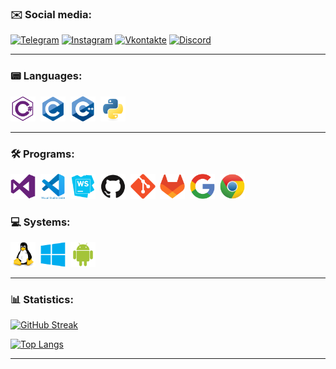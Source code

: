 ### ✉️ Social media: 
  [![Telegram](https://img.shields.io/badge/-Telegram-090909?style=for-the-badge&logo=telegram&logoColor=27A0D9)](https://t.me/sma1lo)
[![Instagram](https://img.shields.io/badge/-Instagram-090909?style=for-the-badge&logo=instagram&logoColor=B4068E)](https://instagram.com/sma1lo_?igshid=YTQwZjQ0NmI0OA==)
[![Vkontakte](https://img.shields.io/badge/-Vkontakte-090909?style=for-the-badge&logo=Vk&logoColor=4F7DB3)](vk.com/hty_g)
[![Discord](https://img.shields.io/badge/-Discord-090909?style=for-the-badge&logo=Discord&logoColor=4F7DB3)](https://discord.gg/NcBdwQXf)
     
 --- 
  
 ### 📟 Languages: 
  
 <div> 
  <img src="https://github.com/devicons/devicon/blob/master/icons/csharp/csharp-line.svg" title="csharp" alt="csharp" width="40" height="40"/>&nbsp 
<img src="https://github.com/devicons/devicon/blob/master/icons/c/c-original.svg" title="c" alt="c" width="40" height="40"/>&nbsp 
<img src="https://github.com/devicons/devicon/blob/master/icons/cplusplus/cplusplus-original.svg" title="cplusplus" alt="cplusplus" width="40" height="40"/>&nbsp 
  <img src="https://github.com/devicons/devicon/blob/master/icons/python/python-original.svg" title="python" alt="python" width="40" height="40"/>&nbsp  

 --- 
  
 ### 🛠 Programs: 
  
 <div> 
   <img src="https://github.com/devicons/devicon/blob/master/icons/visualstudio/visualstudio-plain.svg" title="DaVinci Resolve" alt="visual studio" width="40" height="40"/>&nbsp; 
   <img src="https://github.com/devicons/devicon/blob/master/icons/vscode/vscode-original-wordmark.svg" alt="vscode" width="40" height="40"/>&nbsp; 
   <img src="https://github.com/devicons/devicon/blob/master/icons/webstorm/webstorm-plain.svg" title="webshtorm" alt="webshtorm" width="40" height="40"/>&nbsp; 
   <img src="https://github.com/devicons/devicon/blob/master/icons/github/github-original.svg" title="github" alt="github" width="40" height="40"/>&nbsp; 
   <img src="https://github.com/devicons/devicon/blob/master/icons/git/git-original.svg" title="git" alt="git" width="40" height="40"/>&nbsp; 
   <img src="https://github.com/devicons/devicon/blob/master/icons/gitlab/gitlab-original.svg" title="gitlab" alt="gitlab" width="40" height="40"/>&nbsp; 
<img src="https://github.com/devicons/devicon/blob/master/icons/google/google-original.svg" title="google" alt="google" width="40" height="40"/>&nbsp; 
<img src="https://github.com/devicons/devicon/blob/master/icons/chrome/chrome-original.svg" title="chrome" alt="chrome" width="40" height="40"/>&nbsp;
<img 

---

### 💻 Systems:

   <img src="https://github.com/devicons/devicon/blob/master/icons/linux/linux-original.svg" title="linux" alt="linux" width="40" height="40"/>&nbsp; 
   <img src="https://github.com/devicons/devicon/blob/master/icons/windows8/windows8-original.svg" title="windows" alt="windows" width="40" height="40"/>&nbsp; 
   <img src="https://github.com/devicons/devicon/blob/master/icons/android/android-original.svg" title="android" alt="android" width="40" height="40"/>&nbsp; 
 </div> 
  
 --- 

 ### 📊 Statistics:

[![GitHub Streak](http://github-readme-streak-stats.herokuapp.com?user=Sma1lo&theme=dark&background=000000)](https://git.io/streak-stats)

[![Top Langs](https://github-readme-stats.vercel.app/api/top-langs/?username=Sma1lo&layout=compact&theme=vision-friendly-dark)](https://github.com/anuraghazra/github-readme-stats)

---
